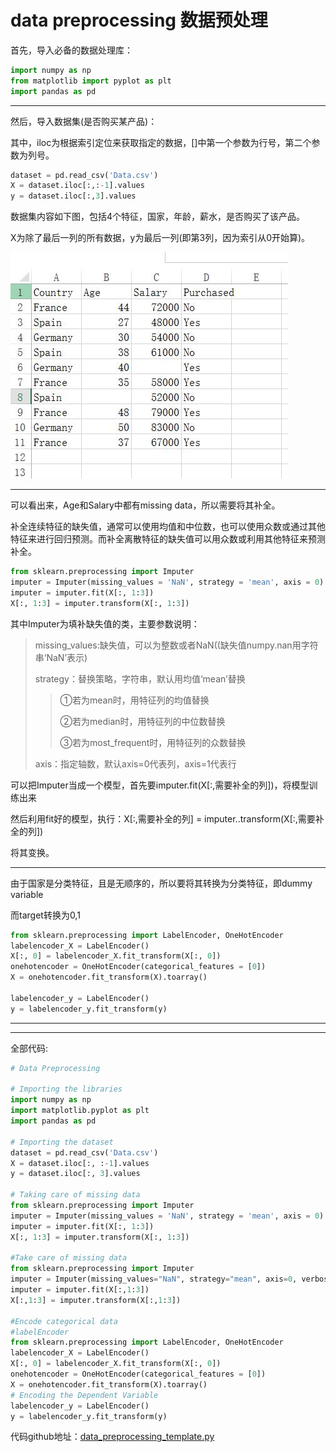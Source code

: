 # data preprocessing 数据预处理

首先，导入必备的数据处理库：

```python
import numpy as np
from matplotlib import pyplot as plt
import pandas as pd
```

----

然后，导入数据集(是否购买某产品)：

其中，iloc为根据索引定位来获取指定的数据，[]中第一个参数为行号，第二个参数为列号。

```python
dataset = pd.read_csv('Data.csv')
X = dataset.iloc[:,:-1].values
y = dataset.iloc[:,3].values
```

数据集内容如下图，包括4个特征，国家，年龄，薪水，是否购买了该产品。

X为除了最后一列的所有数据，y为最后一列(即第3列，因为索引从0开始算)。

![Data.csv_screenshoot](pic/Data.csv_screenshoot.jpg)





---

可以看出来，Age和Salary中都有missing data，所以需要将其补全。

补全连续特征的缺失值，通常可以使用均值和中位数，也可以使用众数或通过其他特征来进行回归预测。而补全离散特征的缺失值可以用众数或利用其他特征来预测补全。

```python
from sklearn.preprocessing import Imputer
imputer = Imputer(missing_values = 'NaN', strategy = 'mean', axis = 0)
imputer = imputer.fit(X[:, 1:3])
X[:, 1:3] = imputer.transform(X[:, 1:3])
```



其中Imputer为填补缺失值的类，主要参数说明：

> missing_values:缺失值，可以为整数或者NaN((缺失值numpy.nan用字符串‘NaN’表示)
>
> strategy：替换策略，字符串，默认用均值‘mean’替换
>
> > ①若为mean时，用特征列的均值替换
> >
> > ②若为median时，用特征列的中位数替换
> >
> > ③若为most_frequent时，用特征列的众数替换
>
> axis：指定轴数，默认axis=0代表列，axis=1代表行

可以把Imputer当成一个模型，首先要imputer.fit(X[:,需要补全的列])，将模型训练出来

然后利用fit好的模型，执行：X[:,需要补全的列] = imputer..transform(X[:,需要补全的列])

将其变换。

---

由于国家是分类特征，且是无顺序的，所以要将其转换为分类特征，即dummy variable

而target转换为0,1

```python
from sklearn.preprocessing import LabelEncoder, OneHotEncoder
labelencoder_X = LabelEncoder()
X[:, 0] = labelencoder_X.fit_transform(X[:, 0])
onehotencoder = OneHotEncoder(categorical_features = [0])
X = onehotencoder.fit_transform(X).toarray()

labelencoder_y = LabelEncoder()
y = labelencoder_y.fit_transform(y)
```

---

---

全部代码:

```python
# Data Preprocessing

# Importing the libraries
import numpy as np
import matplotlib.pyplot as plt
import pandas as pd

# Importing the dataset
dataset = pd.read_csv('Data.csv')
X = dataset.iloc[:, :-1].values
y = dataset.iloc[:, 3].values

# Taking care of missing data
from sklearn.preprocessing import Imputer
imputer = Imputer(missing_values = 'NaN', strategy = 'mean', axis = 0)
imputer = imputer.fit(X[:, 1:3])
X[:, 1:3] = imputer.transform(X[:, 1:3])

#Take care of missing data
from sklearn.preprocessing import Imputer
imputer = Imputer(missing_values="NaN", strategy="mean", axis=0, verbose=1)
imputer = imputer.fit(X[:,1:3])
X[:,1:3] = imputer.transform(X[:,1:3])

#Encode categorical data
#labelEncoder
from sklearn.preprocessing import LabelEncoder, OneHotEncoder
labelencoder_X = LabelEncoder()
X[:, 0] = labelencoder_X.fit_transform(X[:, 0])
onehotencoder = OneHotEncoder(categorical_features = [0])
X = onehotencoder.fit_transform(X).toarray()
# Encoding the Dependent Variable
labelencoder_y = LabelEncoder()
y = labelencoder_y.fit_transform(y)
```



代码github地址：[data_preprocessing_template.py](https://github.com/ElijahMingLiu/ml-learn/blob/master/ml001/01_data_preprocessing/resources/data_preprocessing_template.py)

